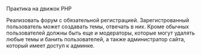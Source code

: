 Практика на движок PHP

Реализовать форум с обязательной регистрацией. Зарегистрованный пользователь может создавать темы, отвечать в них. Кроме обычных пользователей должны быть еще и модераторы, которые могут удалять любые темы и банить пользователей, а также администратор сайта, который имеет доступ к админке.